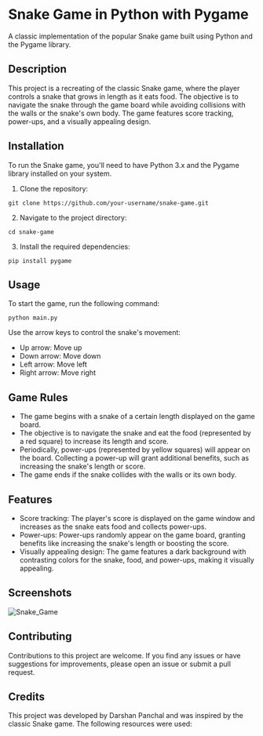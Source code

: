 # Snake Game in Python with Pygame

A classic implementation of the popular Snake game built using Python and the Pygame library.

## Description

This project is a recreating of the classic Snake game, where the player controls a snake that grows in length as it eats food. The objective is to navigate the snake through the game board while avoiding collisions with the walls or the snake's own body. The game features score tracking, power-ups, and a visually appealing design.

## Installation

To run the Snake game, you'll need to have Python 3.x and the Pygame library installed on your system.

1. Clone the repository:

```
git clone https://github.com/your-username/snake-game.git
```

2. Navigate to the project directory:

```
cd snake-game
```

3. Install the required dependencies:

```
pip install pygame
```

## Usage

To start the game, run the following command:

```
python main.py
```

Use the arrow keys to control the snake's movement:

- Up arrow: Move up
- Down arrow: Move down
- Left arrow: Move left
- Right arrow: Move right

## Game Rules

- The game begins with a snake of a certain length displayed on the game board.
- The objective is to navigate the snake and eat the food (represented by a red square) to increase its length and score.
- Periodically, power-ups (represented by yellow squares) will appear on the board. Collecting a power-up will grant additional benefits, such as increasing the snake's length or score.
- The game ends if the snake collides with the walls or its own body.

## Features

- Score tracking: The player's score is displayed on the game window and increases as the snake eats food and collects power-ups.
- Power-ups: Power-ups randomly appear on the game board, granting benefits like increasing the snake's length or boosting the score.
- Visually appealing design: The game features a dark background with contrasting colors for the snake, food, and power-ups, making it visually appealing.

## Screenshots

![Snake_Game](https://github.com/Dpancha6/snake-game/assets/89943583/e7a659e1-1a66-4ad1-b849-85e9d60ec980)


## Contributing

Contributions to this project are welcome. If you find any issues or have suggestions for improvements, please open an issue or submit a pull request.

## Credits

This project was developed by Darshan Panchal and was inspired by the classic Snake game. The following resources were used: